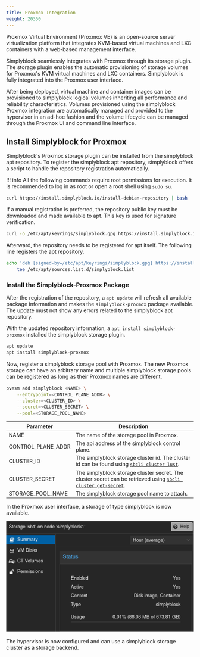 ```yaml
---
title: Proxmox Integration
weight: 20350
---
```


Proxmox Virtual Environment (Proxmox VE) is an open-source server virtualization platform that integrates KVM-based
virtual machines and LXC containers with a web-based management interface.

Simplyblock seamlessly integrates with Proxmox through its storage plugin. The storage plugin enables the automatic
provisioning of storage volumes for Proxmox's KVM virtual machines and LXC containers. Simplyblock is fully integrated
into the Proxmox user interface.

After being deployed, virtual machine and container images can be provisioned to simplyblock logical volumes inheriting
all performance and reliability characteristics. Volumes provisioned using the simplyblock Proxmox integration are
automatically managed and provided to the hypervisor in an ad-hoc fashion and the volume lifecycle can be managed
through the Proxmox UI and command line interface.

## Install Simplyblock for Proxmox

Simplyblock's Proxmox storage plugin can be installed from the simplyblock apt repository. To register the simplyblock
apt repository, simplyblock offers a script to handle the repository registration automatically.

!!! info
    All the following commands require root permissions for execution. It is recommended to log in as root or open a
    root shell using `sudo su`. 

```bash title="Automatically register the Simplyblock Debian Repository"
curl https://install.simplyblock.io/install-debian-repository | bash
```

If a manual registration is preferred, the repository public key must be downloaded and made available to apt. This key
is used for signature verification.

```bash title="Install the Simplyblock Public Key"
curl -o /etc/apt/keyrings/simplyblock.gpg https://install.simplyblock.io/simplyblock.key
```

Afterward, the repository needs to be registered for apt itself. The following line registers the apt repository.

```bash title="Register the Simplyblock Debian Repository"
echo 'deb [signed-by=/etc/apt/keyrings/simplyblock.gpg] https://install.simplyblock.io/debian stable main' | \
    tee /etc/apt/sources.list.d/simplyblock.list
```

### Install the Simplyblock-Proxmox Package

After the registration of the repository, a `apt update` will refresh all available package information and makes the
`simplyblock-proxmox` package available. The update must not show any errors related to the simplyblock apt repository.

With the updated repository information, a `apt install simplyblock-proxmox` installed the simplyblock storage plugin.

```bash title="Install the Simplyblock Proxmox Integration"
apt update
apt install simplyblock-proxmox
```

Now, register a simplyblock storage pool with Proxmox. The new Proxmox storage can have an arbitrary name and multiple
simplyblock storage pools can be registered as long as their Proxmox names are different.

```bash title="Enable Simplyblock as a Storage Provider"
pvesm add simplyblock <NAME> \
    --entrypoint=<CONTROL_PLANE_ADDR> \
    --cluster=<CLUSTER_ID> \
    --secret=<CLUSTER_SECRET> \
    --pool=<STORAGE_POOL_NAME>
```

| Parameter          | Description                                                                                                                                                            |
|--------------------|------------------------------------------------------------------------------------------------------------------------------------------------------------------------|
| NAME               | The name of the storage pool in Proxmox.                                                                                                                               |
| CONTROL_PLANE_ADDR | The api address of the simplyblock control plane.                                                                                                                      |
| CLUSTER_ID         | The simplyblock storage cluster id. The cluster id can be found using [`sbcli cluster lust`](../../reference/cli/cluster.md#shows-the-cluster-list).                   |
| CLUSTER_SECRET     | The simplyblock storage cluster secret. The cluster secret can be retrieved using [`sbcli cluster get-secret`](../../reference/cli/cluster.md#gets-a-clusters-secret). |
| STORAGE_POOL_NAME  | The simplyblock storage pool name to attach.                                                                                                                           | 

In the Proxmox user interface, a storage of type simplyblock is now available.

![](../../assets/images/simplyblock-proxmox-storage.png)

The hypervisor is now configured and can use a simplyblock storage cluster as a storage backend.
